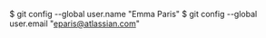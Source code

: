 $ git config --global user.name "Emma Paris"
$ git config --global user.email "eparis@atlassian.com"
